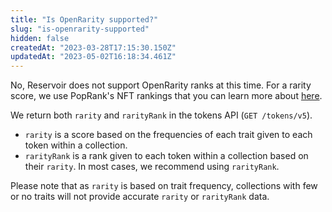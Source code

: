 ```yaml
---
title: "Is OpenRarity supported?"
slug: "is-openrarity-supported"
hidden: false
createdAt: "2023-03-28T17:15:30.150Z"
updatedAt: "2023-05-02T16:18:34.461Z"
---
```

No, Reservoir does not support OpenRarity ranks at this time. For a rarity score, we use PopRank's NFT rankings that you can learn more about [here](https://www.npmjs.com/package/@poprank/rankings).

We return both `rarity` and `rarityRank` in the tokens API (`GET /tokens/v5`). 

- `rarity` is a score based on the frequencies of each trait given to each token within a collection. 
- `rarityRank` is a rank given to each token within a collection based on their `rarity`. In most cases, we recommend using `rarityRank`. 

Please note that as `rarity` is based on trait frequency, collections with few or no traits will not provide accurate `rarity` or `rarityRank` data.